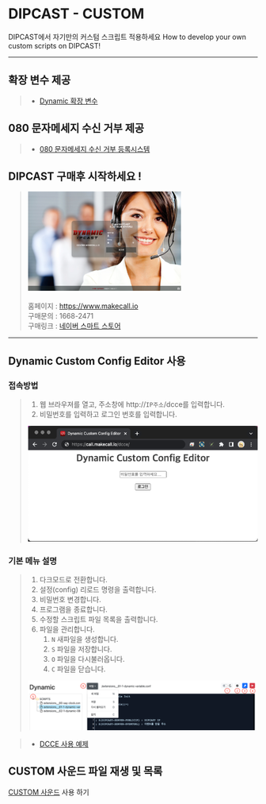 # DIPCAST - CUSTOM 

DIPCAST에서 자기만의 커스텀 스크립트 적용하세요
How to develop your own custom scripts on DIPCAST!
***

## 확장 변수 제공
> * [Dynamic 확장 변수](61-1-VARIABLE.md)

## 080 문자메세지 수신 거부 제공
> * [080 문자메세지 수신 거부 등록시스템](62-1-080DND.md)


## DIPCAST 구매후 시작하세요 !

> <img src="resources/images/login-bg.png" width="309" height="200"/><br>     
> 홈페이지 : https://www.makecall.io     
> 구매문의 : 1668-2471     
> 구매링크 : [네이버 스마트 스토어](https://smartstore.naver.com/olssoo/)     
***

## Dynamic Custom Config Editor 사용
### 접속방법
> 1. 웹 브라우져를 열고, 주소창에 http://```IP주소```/dcce를 입력합니다. 
> 1. 비밀번호를 입력하고 로그인 번호를 입력합니다.
> <img src="resources/images/dcce-login.png">

### 기본 메뉴 설명
> 1. 다크모드로 전환합니다.
> 1. 설정(config) 리로드 명령을 출력합니다.
> 1. 비밀번호 변경합니다.
> 1. 프로그램을 종료합니다.
> 1. 수정할 스크립트 파일 목록을 출력합니다.
> 1. 파일을 관리합니다.
>       1. ```N``` 새파일을 생성합니다.
>       1. ```S``` 파일을 저장합니다.
>       1. ```O``` 파일을 다시불러옵니다.
>       1. ```C``` 파일을 닫습니다.
> <img src="resources/images/dcce-menu.png">

> * [DCCE 사용 예제](EXAMPLE.md)
## CUSTOM 사운드 파일 재생 및 목록
[CUSTOM 사운드](SOUND.md) 사용 하기

